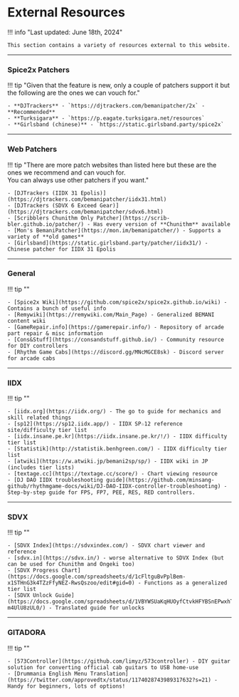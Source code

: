 # External Resources

!!! info "Last updated: June 18th, 2024"

	This section contains a variety of resources external to this website.

---
### Spice2x Patchers
!!! tip "Given that the feature is new, only a couple of patchers support it but the following are the ones we can vouch for."

	- **DJTrackers** - `https://djtrackers.com/bemanipatcher/2x` - **Recommended**
	- **Turksigara** - `https://p.eagate.turksigara.net/resources`
	- **Girlsband (chinese)** - `https://static.girlsband.party/spice2x`

---
### Web Patchers

!!! tip "There are more patch websites than listed here but these are the ones we recommend and can vouch for.<br> You can always use other patchers if you want."

	- [DJTrackers (IIDX 31 Epolis)](https://djtrackers.com/bemanipatcher/iidx31.html)
	- [DJTrackers (SDVX 6 Exceed Gear)](https://djtrackers.com/bemanipatcher/sdvx6.html)
	- [Scribblers Chunithm Only Patcher](https://scrib-bler.github.io/patcher/) - Has every version of **Chunithm** available
	- [Mon's BemaniPatcher](https://mon.im/bemanipatcher/) - Supports a variety of **old games**
	- [Girlsband](https://static.girlsband.party/patcher/iidx31/) - Chinese patcher for IIDX 31 Epolis

---
### General

!!! tip ""

	- [Spice2x Wiki](https://github.com/spice2x/spice2x.github.io/wiki) - Contains a bunch of useful info
	- [Remywiki](https://remywiki.com/Main_Page) - Generalized BEMANI content wiki
	- [GameRepair.info](https://gamerepair.info/) - Repository of arcade part repair & misc information
	- [Cons&Stuff](https://consandstuff.github.io/) - Community resource for DIY controllers
	- [Rhythm Game Cabs](https://discord.gg/MNcMGCE8sk) - Discord server for arcade cabs

---
### IIDX

!!! tip ""

	- [iidx.org](https://iidx.org/) - The go to guide for mechanics and skill related things
	- [sp12](https://sp12.iidx.app/) - IIDX SP☆12 reference site/difficulty tier list
	- [iidx.insane.pe.kr](https://iidx.insane.pe.kr/!/) - IIDX difficulty tier list
	- [Statistik](http://statistik.benhgreen.com/) - IIDX difficulty tier list
	- [atwiki](https://w.atwiki.jp/bemani2sp/sp/) - IIDX wiki in JP (includes tier lists)
	- [textage.cc](https://textage.cc/score/) - Chart viewing resource
	- [DJ DAO IIDX troubleshooting guide](https://github.com/minsang-github/rhythmgame-docs/wiki/DJ-DAO-IIDX-controller-troubleshooting) - Step-by-step guide for FPS, FP7, PEE, RES, RED controllers.

---
### SDVX

!!! tip ""

	- [SDVX Index](https://sdvxindex.com/) - SDVX chart viewer and reference
	- [sdvx.in](https://sdvx.in/) - worse alternative to SDVX Index (but can be used for Chunithm and Ongeki too)
	- [SDVX Progress Chart](https://docs.google.com/spreadsheets/d/1cFltguBvPplBem-x1STHnG3k4TZzFfyNEZ-RwsQszoo/edit#gid=0) - Functions as a generalized tier list
	- [SDVX Unlock Guide](https://docs.google.com/spreadsheets/d/1VBYWSUaKqHUOyfCtvkHFYBSnEPwxhTh8-m4UlU8zUL0/) - Translated guide for unlocks

---
### GITADORA

!!! tip ""

	- [573Controller](https://github.com/limyz/573controller) - DIY guitar solution for converting official cab guitars to USB home-use
	- [Drummania English Menu Translation](https://twitter.com/approvedtx/status/1174028743989317632?s=21) - Handy for beginners, lots of options!
